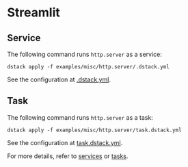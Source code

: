 # Streamlit

## Service

The following command runs `http.server` as a service:

```shell
dstack apply -f examples/misc/http.server/.dstack.yml
```

See the configuration at [.dstack.yml](.dstack.yml).

## Task

The following command runs `http.server` as a task:

```shell
dstack apply -f examples/misc/http.server/task.dstack.yml
```

See the configuration at [task.dstack.yml](task.dstack.yml).

For more details, refer to [services](https://dstack.ai/docs/services) or [tasks](https://dstack.ai/docs/tasks).
